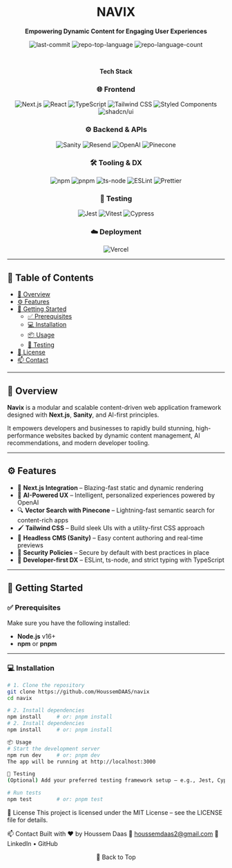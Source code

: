 <div align="center">

#  **NAVIX** 

**Empowering Dynamic Content for Engaging User Experiences**

![last-commit](https://img.shields.io/github/last-commit/HoussemDAAS/navix?style=flat&logo=git&logoColor=white&color=0080ff)
![repo-top-language](https://img.shields.io/github/languages/top/HoussemDAAS/navix?style=flat&color=0080ff)
![repo-language-count](https://img.shields.io/github/languages/count/HoussemDAAS/navix?style=flat&color=0080ff)

<br/>

**Tech Stack**


### 🌐 Frontend
![Next.js](https://img.shields.io/badge/Next.js-000000.svg?style=flat&logo=next.js&logoColor=white)
![React](https://img.shields.io/badge/React-61DAFB.svg?style=flat&logo=React&logoColor=black)
![TypeScript](https://img.shields.io/badge/TypeScript-3178C6.svg?style=flat&logo=TypeScript&logoColor=white)
![Tailwind CSS](https://img.shields.io/badge/Tailwind-38B2AC.svg?style=flat&logo=tailwind-css&logoColor=white)
![Styled Components](https://img.shields.io/badge/styled--components-DB7093.svg?style=flat&logo=styled-components&logoColor=white)
![shadcn/ui](https://img.shields.io/badge/shadcn%2Fui-000000.svg?style=flat&logo=radix-ui&logoColor=white)

### ⚙️ Backend & APIs
![Sanity](https://img.shields.io/badge/Sanity-F03E2F.svg?style=flat&logo=Sanity&logoColor=white)
![Resend](https://img.shields.io/badge/Resend-FF6F61.svg?style=flat&logoColor=white)
![OpenAI](https://img.shields.io/badge/OpenAI-412991.svg?style=flat&logo=OpenAI&logoColor=white)
![Pinecone](https://img.shields.io/badge/Pinecone-026AFF.svg?style=flat&logoColor=white)

### 🛠️ Tooling & DX
![npm](https://img.shields.io/badge/npm-CB3837.svg?style=flat&logo=npm&logoColor=white)
![pnpm](https://img.shields.io/badge/pnpm-F69220.svg?style=flat&logo=pnpm&logoColor=white)
![ts-node](https://img.shields.io/badge/ts--node-3178C6.svg?style=flat&logo=typescript&logoColor=white)
![ESLint](https://img.shields.io/badge/ESLint-4B32C3.svg?style=flat&logo=eslint&logoColor=white)
![Prettier](https://img.shields.io/badge/Prettier-F7B93E.svg?style=flat&logo=prettier&logoColor=black)

### 🧪 Testing
![Jest](https://img.shields.io/badge/Jest-C21325.svg?style=flat&logo=jest&logoColor=white)
![Vitest](https://img.shields.io/badge/Vitest-6E9F18.svg?style=flat&logo=vitest&logoColor=white)
![Cypress](https://img.shields.io/badge/Cypress-17202C.svg?style=flat&logo=cypress&logoColor=white)

### ☁️ Deployment
![Vercel](https://img.shields.io/badge/Vercel-000000.svg?style=flat&logo=vercel&logoColor=white)


</div>

---

## 📖 Table of Contents

- [📌 Overview](#-overview)
- [⚙️ Features](#️-features)
- [🚀 Getting Started](#-getting-started)
  - [✅ Prerequisites](#-prerequisites)
  - [💻 Installation](#-installation)
  - [📦 Usage](#-usage)
  - [🧪 Testing](#-testing)
- [📄 License](#-license)
- [📫 Contact](#-contact)

---

## 📌 Overview

**Navix** is a modular and scalable content-driven web application framework designed with **Next.js**, **Sanity**, and AI-first principles.

It empowers developers and businesses to rapidly build stunning, high-performance websites backed by dynamic content management, AI recommendations, and modern developer tooling.

---

## ⚙️ Features

- 🎨 **Next.js Integration** – Blazing-fast static and dynamic rendering  
- 🧠 **AI-Powered UX** – Intelligent, personalized experiences powered by OpenAI  
- 🔍 **Vector Search with Pinecone** – Lightning-fast semantic search for content-rich apps  
- 🖌️ **Tailwind CSS** – Build sleek UIs with a utility-first CSS approach  
- 🧱 **Headless CMS (Sanity)** – Easy content authoring and real-time previews  
- 🔐 **Security Policies** – Secure by default with best practices in place  
- 🔧 **Developer-first DX** – ESLint, ts-node, and strict typing with TypeScript  

---

## 🚀 Getting Started

### ✅ Prerequisites

Make sure you have the following installed:

- **Node.js** v16+  
- **npm** or **pnpm**

---

### 💻 Installation

```bash
# 1. Clone the repository
git clone https://github.com/HoussemDAAS/navix
cd navix

# 2. Install dependencies
npm install     # or: pnpm install
# 2. Install dependencies
npm install     # or: pnpm install

📦 Usage
# Start the development server
npm run dev     # or: pnpm dev
The app will be running at http://localhost:3000

🧪 Testing
(Optional) Add your preferred testing framework setup – e.g., Jest, Cypress, Vitest.

# Run tests
npm test        # or: pnpm test
 ```
📄 License
This project is licensed under the MIT License – see the LICENSE file for details.

📫 Contact
Built with ❤️ by Houssem Daas
📧 houssemdaas2@gmail.com
🔗 LinkedIn • GitHub


<div align="center">
🔼 Back to Top

</div>
